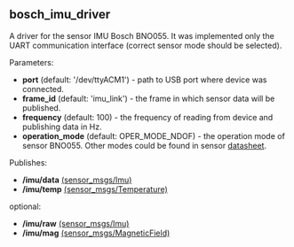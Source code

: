 ## bosch_imu_driver
A driver for the sensor IMU Bosch BNO055. It was implemented only the UART communication interface
(correct sensor mode should be selected).

Parameters:
- **port** (default: '/dev/ttyACM1') - path to USB port where device was connected.
- **frame_id** (default: 'imu_link') - the frame in which sensor data will be published. 
- **frequency** (default: 100) - the frequency of reading from device and publishing data in Hz.
- **operation_mode** (default: OPER_MODE_NDOF) - the operation mode of sensor BNO055. Other modes could be found in sensor [datasheet](https://www.bosch-sensortec.com/bst/products/all_products/bno055).

Publishes:
- **/imu/data** [(sensor_msgs/Imu)](http://docs.ros.org/api/sensor_msgs/html/msg/Imu.html)
- **/imu/temp** [(sensor_msgs/Temperature)](http://docs.ros.org/api/sensor_msgs/html/msg/Temperature.html)

optional:
- **/imu/raw** [(sensor_msgs/Imu)](http://docs.ros.org/api/sensor_msgs/html/msg/Imu.html)
- **/imu/mag** [(sensor_msgs/MagneticField)](http://docs.ros.org/api/sensor_msgs/html/msg/MagneticField.html)

